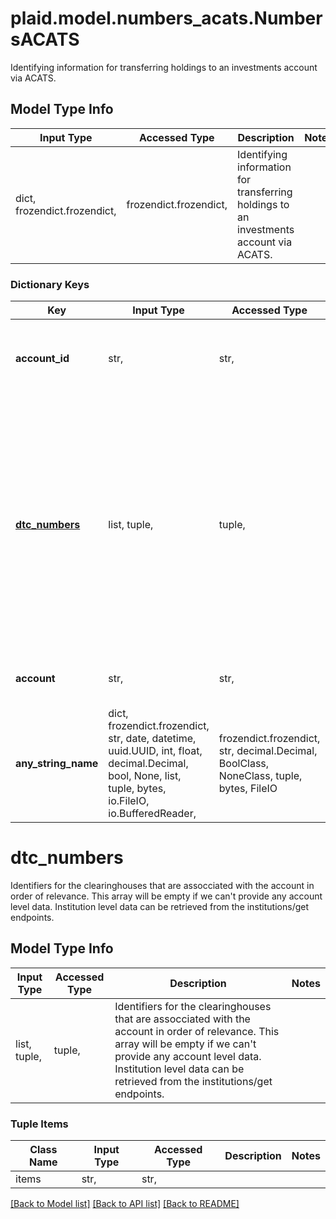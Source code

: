 # plaid.model.numbers_acats.NumbersACATS

Identifying information for transferring holdings to an investments account via ACATS.

## Model Type Info
Input Type | Accessed Type | Description | Notes
------------ | ------------- | ------------- | -------------
dict, frozendict.frozendict,  | frozendict.frozendict,  | Identifying information for transferring holdings to an investments account via ACATS. | 

### Dictionary Keys
Key | Input Type | Accessed Type | Description | Notes
------------ | ------------- | ------------- | ------------- | -------------
**account_id** | str,  | str,  | The Plaid account ID associated with the account numbers | 
**[dtc_numbers](#dtc_numbers)** | list, tuple,  | tuple,  | Identifiers for the clearinghouses that are assocciated with the account in order of relevance. This array will be empty if we can&#x27;t provide any account level data. Institution level data can be retrieved from the institutions/get endpoints. | 
**account** | str,  | str,  | The full account number for the account | 
**any_string_name** | dict, frozendict.frozendict, str, date, datetime, uuid.UUID, int, float, decimal.Decimal, bool, None, list, tuple, bytes, io.FileIO, io.BufferedReader,  | frozendict.frozendict, str, decimal.Decimal, BoolClass, NoneClass, tuple, bytes, FileIO | any string name can be used but the value must be the correct type | [optional]

# dtc_numbers

Identifiers for the clearinghouses that are assocciated with the account in order of relevance. This array will be empty if we can't provide any account level data. Institution level data can be retrieved from the institutions/get endpoints.

## Model Type Info
Input Type | Accessed Type | Description | Notes
------------ | ------------- | ------------- | -------------
list, tuple,  | tuple,  | Identifiers for the clearinghouses that are assocciated with the account in order of relevance. This array will be empty if we can&#x27;t provide any account level data. Institution level data can be retrieved from the institutions/get endpoints. | 

### Tuple Items
Class Name | Input Type | Accessed Type | Description | Notes
------------- | ------------- | ------------- | ------------- | -------------
items | str,  | str,  |  | 

[[Back to Model list]](../../README.md#documentation-for-models) [[Back to API list]](../../README.md#documentation-for-api-endpoints) [[Back to README]](../../README.md)

